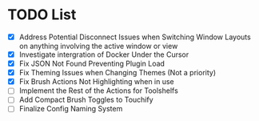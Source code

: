 # TODO List
- [x] Address Potential Disconnect Issues when Switching Window Layouts on anything involving the active window or view
- [x] Investigate intergration of Docker Under the Cursor
- [x] Fix JSON Not Found Preventing Plugin Load
- [x] Fix Theming Issues when Changing Themes (Not a priority)
- [x] Fix Brush Actions Not Highlighting when in use
- [ ] Implement the Rest of the Actions for Toolshelfs
- [ ] Add Compact Brush Toggles to Touchify
- [ ] Finalize Config Naming System
